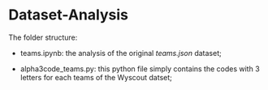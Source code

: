 # Dataset-Analysis

The folder structure:

- teams.ipynb: the analysis of the original *teams.json* dataset;

- alpha3code_teams.py: this python file simply contains the codes with 3 letters for each teams of the Wyscout datset;
